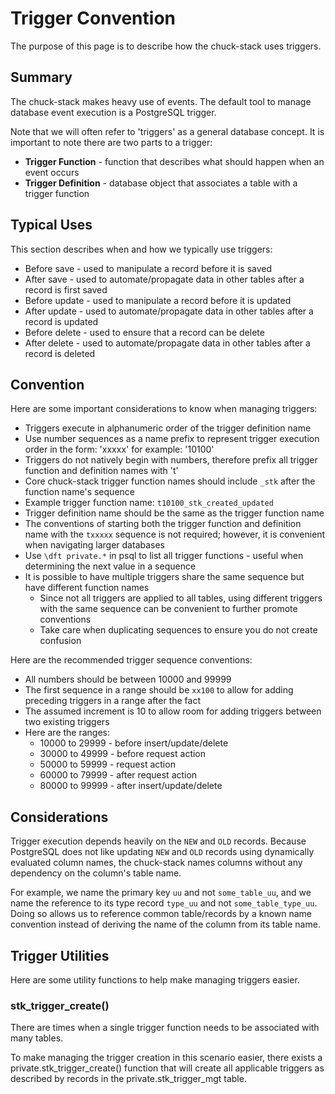 # Trigger Convention

The purpose of this page is to describe how the chuck-stack uses triggers.

## Summary

The chuck-stack makes heavy use of events. The default tool to manage database event execution is a PostgreSQL trigger.

Note that we will often refer to 'triggers' as a general database concept. It is important to note there are two parts to a trigger:

- **Trigger Function** - function that describes what should happen when an event occurs
- **Trigger Definition** - database object that associates a table with a trigger function

## Typical Uses

This section describes when and how we typically use triggers:

- Before save - used to manipulate a record before it is saved
- After save - used to automate/propagate data in other tables after a record is first saved
- Before update - used to manipulate a record before it is updated
- After update - used to automate/propagate data in other tables after a record is updated
- Before delete - used to ensure that a record can be delete
- After delete - used to automate/propagate data in other tables after a record is deleted

## Convention

Here are some important considerations to know when managing triggers:

- Triggers execute in alphanumeric order of the trigger definition name
- Use number sequences as a name prefix to represent trigger execution order in the form: 'xxxxx' for example: '10100'
- Triggers do not natively begin with numbers, therefore prefix all trigger function and definition names with 't'
- Core chuck-stack trigger function names should include `_stk` after the function name's sequence
- Example trigger function name: `t10100_stk_created_updated`
- Trigger definition name should be the same as the trigger function name
- The conventions of starting both the trigger function and definition name with the `txxxxx` sequence is not required; however, it is convenient when navigating larger databases
- Use `\dft private.*` in psql to list all trigger functions - useful when determining the next value in a sequence
- It is possible to have multiple triggers share the same sequence but have different function names
  - Since not all triggers are applied to all tables, using different triggers with the same sequence can be convenient to further promote conventions
  - Take care when duplicating sequences to ensure you do not create confusion

Here are the recommended trigger sequence conventions:

- All numbers should be between 10000 and 99999
- The first sequence in a range should be `xx100` to allow for adding preceding triggers in a range after the fact
- The assumed increment is 10 to allow room for adding triggers between two existing triggers
- Here are the ranges:
  - 10000 to 29999 - before insert/update/delete
  - 30000 to 49999 - before request action
  - 50000 to 59999 - request action
  - 60000 to 79999 - after request action
  - 80000 to 99999 - after insert/update/delete

## Considerations

Trigger execution depends heavily on the `NEW` and `OLD` records. Because PostgreSQL does not like updating `NEW` and `OLD` records using dynamically evaluated column names, the chuck-stack names columns without any dependency on the column's table name. 

For example, we name the primary key `uu` and not `some_table_uu`, and we name the reference to its type record `type_uu` and not `some_table_type_uu`. Doing so allows us to reference common table/records by a known name convention instead of deriving the name of the column from its table name.

## Trigger Utilities

Here are some utility functions to help make managing triggers easier.

### stk_trigger_create()

There are times when a single trigger function needs to be associated with many tables.

To make managing the trigger creation in this scenario easier, there exists a private.stk_trigger_create() function that will create all applicable triggers as described by records in the private.stk_trigger_mgt table.
